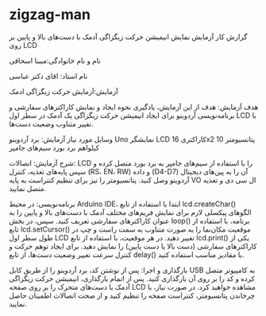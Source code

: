 # zigzag-man

گزارش کار آزمایش نمایش انیمیشن حرکت زیگزاگی آدمک با دست‌های بالا و پایین بر روی LCD

نام و نام خانوادگی:مبینا اسحاقی

نام استاد: اقای دکتر عباسی

آزمایش:آزمایش  حرکت زیگزاگی ادمک



هدف آزمایش:
 هدف از این آزمایش، یادگیری نحوه ایجاد و نمایش کاراکترهای سفارشی و برنامه‌نویسی آردوینو برای ایجاد انیمیشن حرکت زیگزاگی یک آدمک در سطر اول LCD با تغییر متناوب وضعیت دست‌ها.

وسایل مورد نیاز آزمایش:
برد آردوینو Uno
نمایشگر LCD کاراکتری 16x2
پتانسیومتر 10 کیلواهم
برد بورد
سیم‌های جامپر

شرح آزمایش:
اتصالات: LCD را با استفاده از سیم‌های جامپر به برد بورد متصل کرده و سپس پایه‌های تغذیه، کنترل (RS، EN، RW) و داده (D4-D7) آن را به پین‌های دیجیتال آردوینو وصل کنید. پتانسیومتر را نیز برای تنظیم کنتراست به پایه VO ال سی دی و تغذیه متصل نمایید.

برنامه‌نویسی: در محیط Arduino IDE، ابتدا با استفاده از تابع lcd.createChar() الگوهای پیکسلی لازم برای نمایش فریم‌های مختلف آدمک با دست‌های بالا و پایین را به عنوان کاراکترهای سفارشی تعریف کنید. سپس، در بخش loop() برنامه، با استفاده از تابع lcd.setCursor() موقعیت مکان‌نما را به صورت متناوب به سمت راست و چپ در طول سطر اول LCD تغییر دهید. در هر موقعیت، با استفاده از تابع lcd.print() یکی از کاراکترهای سفارشی (دست بالا یا دست پایین) را نمایش دهید. برای ایجاد توهم حرکت و کنترل سرعت تغییر وضعیت دست‌ها، از تابع delay() با مقادیر مناسب استفاده کنید.

بارگذاری و اجرا: پس از نوشتن کد، برد آردوینو را از طریق کابل USB به کامپیوتر متصل کرده و کد را بر روی آن بارگذاری کنید. پس از اتمام بارگذاری، انیمیشن حرکت زیگزاگی آدمک با دست‌های متحرک را بر روی صفحه LCD مشاهده خواهید کرد. در صورت نیاز، با چرخاندن پتانسیومتر، کنتراست صفحه را تنظیم کنید و از صحت اتصالات اطمینان حاصل نمایید.
